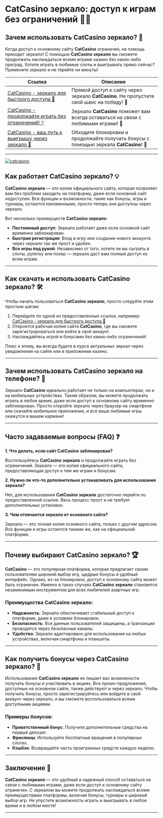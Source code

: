# CatCasino зеркало: доступ к играм без ограничений 🎰🌐

## Зачем использовать **CatCasino зеркало**? 🔑

Когда доступ к основному сайту **CatCasino** ограничен, на помощь приходит зеркало! С помощью **CatCasino зеркало** вы сможете продолжить наслаждаться всеми играми казино без каких-либо преград. Хотите играть в любимые слоты и выигрывать прямо сейчас? Примените зеркало и не теряйте ни минуты!

| Ссылка | Описание |
|--------|----------|
| [CatCasino - зеркало для быстрого доступа 🚀](https://cut4.xyz/7W7YmR) | Прямой доступ к сайту через зеркало **CatCasino**. Не пропустите свой шанс на победу! 🎉 |
| [CatCasino - продолжайте играть без ограничений! 🃏](https://cut4.xyz/7W7YmR) | Зеркало **CatCasino** поможет вам всегда оставаться на связи с любимыми играми! 🎰 |
| [CatCasino - ваш путь к выигрышу через зеркало 🔐](https://cut4.xyz/7W7YmR) | Обходите блокировки и продолжайте получать бонусы с помощью зеркала **CatCasino**! 💸 |

---
[![catcasino](https://github.com/user-attachments/assets/6faecb6c-f8bc-4a51-b6ed-b91ec0b7b0be)](https://cut4.xyz/7W7YmR)

## Как работает **CatCasino зеркало**? 💡

**CatCasino зеркало** — это копия официального сайта, которая позволяет вам без проблем заходить на платформу, даже если основной сайт недоступен. Все функции и возможности, такие как бонусы, игры и турниры, остаются неизменными, просто теперь они доступны через зеркало.

Вот несколько преимуществ **CatCasino зеркало**:
- **Постоянный доступ**: Зеркало работает даже если основной сайт временно заблокирован.
- **Быстрая регистрация**: Вход в игру или создание нового аккаунта через зеркало так же прост и удобен.
- **Все игры под рукой**: Независимо от того, хотите ли вы сыграть в слоты, рулетку или покер — зеркало даст вам полный доступ ко всем играм.

---

## Как скачать и использовать **CatCasino зеркало**? 🛠️

Чтобы начать пользоваться **CatCasino зеркало**, просто следуйте этим простым шагам:

1. Перейдите по одной из предоставленных ссылок, например: [CatCasino - зеркало для быстрого доступа 🚀](https://cut4.xyz/7W7YmR)
2. Откроется рабочая копия сайта **CatCasino**, где вы сможете зарегистрироваться или войти в свой аккаунт.
3. Наслаждайтесь игрой и бонусами без каких-либо ограничений!

Плюс к этому, вы всегда будете в курсе актуальных зеркал через уведомления на сайте или в приложении казино.

---

## Зачем использовать **CatCasino зеркало** на телефоне? 📱

Зеркало **CatCasino** идеально работает не только на компьютерах, но и на мобильных устройствах. Таким образом, вы можете продолжать играть в любое время, даже если доступ к основному сайту временно заблокирован. Просто откройте зеркало через браузер на смартфоне или скачайте мобильное приложение, и все ваши любимые игры окажутся в вашем кармане!

---

## Часто задаваемые вопросы (FAQ) ❓

**1. Что делать, если сайт **CatCasino** заблокирован?**

Воспользуйтесь **CatCasino зеркало** и продолжайте играть без ограничений. Зеркало — это копия официального сайта, предоставляющая доступ к тем же играм и бонусам.

**2. Нужно ли что-то дополнительно устанавливать для использования зеркала?**

Нет, для использования **CatCasino зеркало** достаточно перейти по предоставленной ссылке. Весь процесс прост и не требует дополнительных установок.

**3. Чем отличается зеркало от основного сайта?**

Зеркало — это точная копия основного сайта, только с другим адресом. Все функции и игры остаются такими же, как на официальной платформе.

---

## Почему выбирают **CatCasino зеркало**? 🏆

**CatCasino** — это популярная платформа, которая предлагает своим пользователям широкий выбор игр, щедрые бонусы и удобный интерфейс. Однако, из-за блокировок, доступ к основному сайту может быть ограничен. Именно в таких случаях **CatCasino зеркало** становится незаменимым инструментом для всех любителей азартных игр.

### Преимущества **CatCasino зеркало**:
- **Надежность**: Зеркало обеспечивает стабильный доступ к платформе, даже в условиях блокировок.
- **Безопасность**: Все данные пользователей защищены, а транзакции проводятся через безопасные каналы.
- **Удобство**: Зеркало адаптировано для использования на любых устройствах, включая смартфоны и планшеты.

---

## Как получить бонусы через **CatCasino зеркало**? 🎁

Использование **CatCasino зеркало** не лишает вас возможности получать бонусы и участвовать в акциях. Все промо-предложения, доступные на основном сайте, также действуют и через зеркало. Чтобы получить бонусы, просто зарегистрируйтесь или войдите в свой аккаунт через зеркало, и вы сможете воспользоваться всеми доступными акциями.

### Примеры бонусов:
- **Приветственный бонус**: Получите дополнительные средства на первый депозит.
- **Фриспины**: Используйте бесплатные вращения в популярных слотах.
- **Кэшбэк**: Возвращайте часть проигранных средств каждую неделю.

---

## Заключение 🎯

**CatCasino зеркало** — это удобный и надежный способ оставаться на связи с любимыми играми, даже если доступ к основному сайту ограничен. С зеркалом вы можете продолжать наслаждаться всеми преимуществами платформы, включая бонусы, турниры и широкий выбор игр. Не упустите возможность играть и выигрывать в любое время и в любом месте!

---
